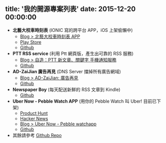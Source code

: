 title: '我的開源專案列表'
date: 2015-12-20 00:00:00
---

- **北藝大校車時刻表** (IONIC 寫的跨平台 APP，iOS 上架偷懶中)
  - [Blog > 北藝大校車時刻表 APP](/tnua)
  - [Play Store](https://play.google.com/store/apps/details?id=zack.tnuabus&hl=zh_TW)
  - [Github](https://github.com/imZack/tnua-bus)
- **PTT RSS service** (利用 Ptt 網頁版，產生出可靠的 RSS 服務)
  - [Blog > 自造：PTT 新文章、關鍵字 手機通知服務](/2015/ifttt-ptt-rss-alarm-event)
  - [Github](https://github.com/imZack/PttRSS)
- **AD-ZaiJian 廣告再見** (DNS Server 擋掉所有廣告網域)
  - [Blog > AD-ZaiJian: 廣告再見](/2015/AD-ZaiJian-adblock-for-all-devices/)
  - [Github](https://github.com/imZack/ad-zaijian)
- **Newspaper Boy** (每天配送新鮮的 RSS 文章到 Kindle)
  - [Github](https://github.com/imZack/newspaper-boy)
- **Uber Now - Pebble Watch APP** (用你的 Pebble Watch 叫 Uber! 目前已下架)
  - [Product Hunt](https://www.producthunt.com/tech/uber-now)
  - [Hacker News](https://news.ycombinator.com/item?id=8217439)
  - [Blog > Uber Now - Pebble watchapp](/2014/Uber-Now-Pebble-watchapp-pick-up-time)
  - [Github](https://github.com/imZack/pebble-uber)
- 其餘請參考 [Github Repo](https://github.com/imZack?tab=repositories)
